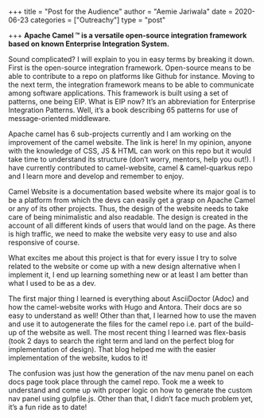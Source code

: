 +++
title = "Post for the Audience"
author = "Aemie Jariwala"
date = 2020-06-23
categories = ["Outreachy"]
type = "post"

+++
**Apache Camel ™ is a versatile open-source integration framework based on known Enterprise Integration System.**

Sound complicated? I will explain to you in easy terms by breaking it down. First is the open-source integration framework. Open-source means to be able to contribute to a repo on platforms like Github for instance. Moving to the next term, the integration framework means to be able to communicate among software applications. This framework is built using a set of patterns, one being EIP. What is EIP now? It’s an abbreviation for Enterprise Integration Patterns. Well, it’s a book describing 65 patterns for use of message-oriented middleware. 

Apache camel has 6 sub-projects currently and I am working on the improvement of the camel website. The link is here! In my opinion, anyone with the knowledge of CSS, JS & HTML can work on this repo but it would take time to understand its structure (don’t worry, mentors, help you out!). I have currently contributed to camel-website, camel & camel-quarkus repo and I learn more and develop and remember to enjoy. 

Camel Website is a documentation based website where its major goal is to be a platform from which the devs can easily get a grasp on Apache Camel or any of its other projects. Thus, the design of the website needs to take care of being minimalistic and also readable. The design is created in the account of all different kinds of users that would land on the page. As there is high traffic, we need to make the website very easy to use and also responsive of course.

What excites me about this project is that for every issue I try to solve related to the website or come up with a new design alternative when I implement it, I end up learning something new or at least I am better than what I used to be as a dev. 

The first major thing I learned is everything about AsciiDoctor (Adoc) and how the camel-website works with Hugo and Antora. Their docs are so easy to understand as well! Other than that, I learned how to use the maven and use it to autogenerate the files for the camel repo i.e. part of the build-up of the website as well. The most recent thing I learned was flex-basis (took 2 days to search the right term and land on the perfect blog for implementation of design). That blog helped me with the easier implementation of the website, kudos to it! 

The confusion was just how the generation of the nav menu panel on each docs page took place through the camel repo. Took me a week to understand and come up with proper logic on how to generate the custom nav panel using gulpfile.js. Other than that, I didn’t face much problem yet, it’s a fun ride as to date! 


